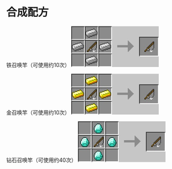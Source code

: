 # 合成配方

铁召唤竿（可使用约10次）
![img](https://github.com/zhehedream/MaricultureGuide/blob/master/recipe1.jpg?raw=true)

金召唤竿（可使用约10次）
![img](https://github.com/zhehedream/MaricultureGuide/blob/master/recipe2.jpg?raw=true)

钻石召唤竿（可使用约40次）
![img](https://github.com/zhehedream/MaricultureGuide/blob/master/recipe3.jpg?raw=true)
